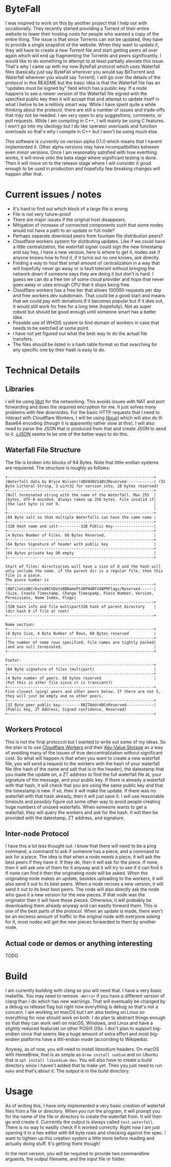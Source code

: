 # ByteFall
I was inspired to work on this by another project that I help out with occationally. They recently started providing a Torrent of their entire website to lower their hosting costs for people who wanted a copy of the entire thing. The issue is that since Torrents can not be updated, they have to provide a single snapshot of the website. When they want to update it, they will have to create a new Torrent file and start getting peers all over again which will end up fragmenting the Torrents and peers significantly. I would like to do something to attempt to at least partially aleviate this issue. That's why I came up with my new ByteFall protocol which uses Waterfall files (basically just say ByteFall wherever you would say BitTorrent and Waterfall wherever you would say Torrent). I will go over the details of the protocol in this README but the basic idea is that the Waterfall file has an "updates must be signed by" field which has a public key. If a node happens to see a newer version of the Waterfall file signed with the specified public key then it will accept that and attempt to update itself in what I belive to be a relitivly smart way. While I have spent quite a while thinking about the protocol, there are still a number of issues and trade-offs that may not be needed. I am very open to any suggestions, comments, or pull requests. While I am compiling in C++, I will mainly be using C features. I won't go into my ideology but I do like operator overloads and function overloads so that's why I compile in C++ but I won't be using much else.

This software is currently on version alpha 0.1.0 which means that I havent implemented it. Other alpha versions may have incompatibilities between even minor versions. Once I am reasonably satisfied with how everthing works, it will move onto the beta stage where significant testing is done. Then it will move on to the release stage where I will consider it good enough to be used in production and hopefully few breaking changes will happen after that.
# Current issues / notes
* It's hard to find out which block of a large file is wrong
* File is not very future-proof
* There are major issues if the original host disappears.
* Mitigation of increase of connected components such that some nodes would not have a path to an update or full node?
* Perhaps separate download peers from fountain file distribution peers?
* Cloudflare workers system for distibuting updates. Like if we could have a little centralization, the waterfall signer could sign the new timestamp and say hey, I have a new version, here is where to get it, nodes ask if anyone knows how to find it, if it turns out no one knows, ask directly.
* Finding a way to host that small amount of centralization in a way that will hopefully never go away or is fault tolerant without bringing the network down if someone says they are doing it but don't is hard. I guess we can do a free tier of some cloud provider and hope that never goes away or uses enough CPU that it stops being free.
* Cloudflare workers has a free tier that allows 100000 requests per day and free workers.dev subdomain. That could be a good start and means that we could pay with donations if it becomes popular but if it dies out, it would still work for free for a long time (hopefully). Not as super robust but should be good enough until someone smart has a better idea.
* Possible use of WHOIS system to find domain of workers in case that needs to be switched at some point.
* I have not yet figured out what the best way to do the actual file transfers.
* The files should be listed in a hash table format so that searching for any specific one by their hash is easy to do.
# Technical Details
## Libraries
I will be using [libzt](https://github.com/zerotier/libzt) for the networking. This avoids issues with NAT and port forwarding and does the required encryption for me. It just solves many problems with few downsides. For the basic HTTP requests that I need to interact with Cloudflare Workers, I will be using [libcurl](https://curl.se/libcurl/) which will also do th Base64 encoding (though it is apparently rather slow at this). I will also need to parse the JSON that is produced from that and create JSON to send to it. [cJSON](https://github.com/DaveGamble/cJSON) seems to be one of the better ways to do this.
## Waterfall File Structure
The file is broken into blocks of 64 Bytes. Note that little-endian systems are requiered. The structure is roughly as follows:
```
+----------------------------------------------------------------+
|Waterfall data by Bryce Wilson!!4BV04BV14BV2Reserved------------| (32 Byte Litteral String, 3 uint32 for version into, 20 bytes reserved)
+----------------------------------------------------------------+
|Null terminated string with the name of the Waterfall. Max 255  |
|bytes, UTF-8 encoded. Always takes up 256 bytes. File invalid if|
|the last byte is not 0.                                         |
|                                                                |
+----------------------------------------------------------------+
|64 Byte salt so that multiple Waterfalls can have the same name |
+----------------------------------------------------------------+
|32B Hash name and salt----------32B Public Key------------------|
+----------------------------------------------------------------+
|4 Bytes Number of Files. 60 Bytes Reserved.                     |
+----------------------------------------------------------------+
|64 Bytes Signature of header with public key                    |
+----------------------------------------------------------------+
|64 Bytes private key OR empty                                   |
+----------------------------------------------------------------+

Start of files: directiories will have a size of 0 and the hash will only include the name. if the parent dir is a regular file, then this file is a piece.
The piece number is 
+----------------------------------------------------------------+
|8BFileSz8BCrDate8BChDate8BNamePt4BPN4BFV4BPMFlags/Reserved------| (Size, Create Timestamp, Change Timespamp, Piece Number, Version, Permissions, Name Index, Flags)
+----------------------------------------------------------------+
|32B hash info and file multipart32B hash of parent directory    | (dir hash 0 if file at root)
+----------------------------------------------------------------+

Name section:
+----------------------------------------------------------------+
|8 Byte Size, 4 Byte Number of Rows, 60 Bytes reserved           |
+----------------------------------------------------------------+
|The number of name rows specified. File names are tightly packed|
|and are null terminated.                                        |
+----------------------------------------------------------------+

Footer:
+----------------------------------------------------------------+
|64 Byte signature of files (multipart)                          |
+----------------------------------------------------------------+
|4 Byte number of peers. 60 bytes reserved                       | (Put this in ather file since it is transient?)
+----------------------------------------------------------------+
Five closest (ping) peers and other peers below. If there are not 5, they will just be empty and no other peers.
+----------------------------------------------------------------+
|32 Byte peer public key---------8BZTAddr4BCnReserved------------| (Public key, ZT Address, Signed confidence, Reserved)
+----------------------------------------------------------------+
```
## Workers Protocol
This is not the final protoccol but I wanted to write out some of my ideas. So the plan is to use [Cloudflare Workers](https://workers.cloudflare.com/) and their [Key-Value Storage](https://www.cloudflare.com/products/workers-kv/) as a way of avoiding many of the issues of true deccentralization without significant cost. So what will happen is that when you want to create a new waterfall file, you will send a request to the workers with the hash of your waterfall file (the hash of the name and salt that is in the header), the datestamp that you made the update on, a ZT address to find the full waterfall file at, your signature of the message, and your public key. If there is already a waterfall with that hash, it will check that you are using the same public key and that the timestamp is new. If so, then it will make the update. If there was no waterfall with that hash already, then it will just save it. I will use reasonable timeouts and possibly figure out some other way to avoid people creating huge numbers of unused waterfalls. When someone wants to get a waterfall, they will query the workers and ask for the hash. It will then be provided with the datestamp, ZT address, and signature.
## Inter-node Protocol
I have this a lot less thought out. I know that there will need to be a ping command, a command to ask if someone has a piece, and a command to ask for a piece. The idea is that when a node needs a piece, it will ask the best peers if they have it. If they do, then it will ask for the piece. If none, then it will ask one of them for it anyway and it will try to see if it can find it. If none can find it then the originating node will be asked. When the originating node makes an update, besides uploading to the workers, it will also send it out to its best peers. When a node recives a new version, it will send it out to its best best peers. The node will also directly ask the node who gave it a new version for the new pieces. If that node was the originator then it will have those pieces. Otherwise, it will probably be downloading them already anyway and can easilly forward them. This is one of the best parts of the protocol. When an update is made, there won't be an exceess amount of traffic to the original node with everyone asking for it, most nodes will get the new pieces forwarded to them by another node.
## Actual code or demos or anything interesting
TODO
# Build
I am currently building with clang so you will need that. I have a very basic makefile. You may need to remove `-Werror` if you have a different version of clang than I do which has new warnings. That will eventually be changed by a debug vs release flag but right now everything is debug so that's not a concern. I am working on macOS but I am also testing on Linux so everything for now should work on both. I do plan to abstract things enough so that they can work well on macOS, Windows, and Linux and have a slightly reduced featurset on other POSIX OSs. I don't plan to support big-endien since that seems like a huge amount of extra effort and most big-endien platforms have a littl-endian mode (accorrding to Wikipedia).

Anyway, as of now, you will need to install libsodium headers. On macOS with HomeBrew, that is as simple as `brew install sodium` and on Ubuntu that is `apt install libsodium-dev`. You will also have to create a build directory since I haven't added that to make yet. Then you just need to run `make` and that's about it. The output is in the build directory.
# Usage
As of writing this, I have only implemented a very basic creation of waterfall files from a file or directory. When you run the program, it will prompt you for the name of the file or directory to create the waterfall from. It will then go and create it. Currrently the output is always called `test.waterfall`. There is no way to easilly check if it worked correctly. Right now I am just opening it in a hex editor with 64 byte rows and checking against the spec. I want to tighten up this creation system a little more before reading and actually doing stuff. It's getting there though!

In the next version, you will be required to provide two commandline arguents, the output filename, and the input file or folder.
